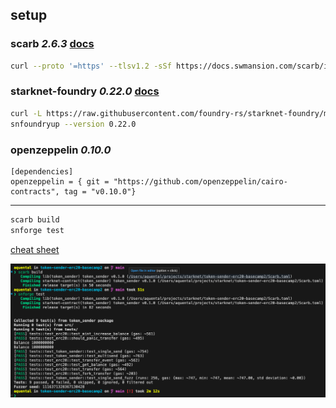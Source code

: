 ## setup

### scarb _2.6.3_ [docs](https://docs.swmansion.com/scarb/download.html)

```sh
curl --proto '=https' --tlsv1.2 -sSf https://docs.swmansion.com/scarb/install.sh | sh -s -- -v 2.6.3
```

### starknet-foundry _0.22.0_ [docs](https://foundry-rs.github.io/starknet-foundry/getting-started/installation.html)

```sh
curl -L https://raw.githubusercontent.com/foundry-rs/starknet-foundry/master/scripts/install.sh | sh
snfoundryup --version 0.22.0
```

### openzeppelin _0.10.0_

```text
[dependencies]
openzeppelin = { git = "https://github.com/openzeppelin/cairo-contracts", tag = "v0.10.0"}
```

---

```sh
scarb build
snforge test
```

[cheat sheet](./assets/cheatsheet.md)

![build & test](./assets/build-test.png)
